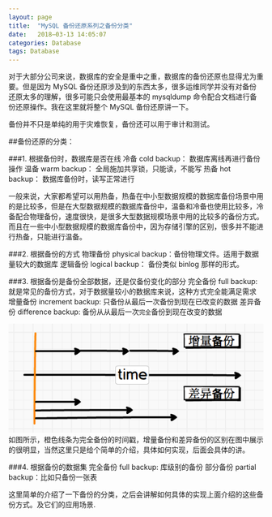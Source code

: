 ```yaml
---
layout: page
title:  "MySQL 备份还原系列之备份分类"
date:   2018–03-13 14:05:07
categories: Database
tags: Database
---
```


对于大部分公司来说，数据库的安全是重中之重，数据库的备份还原也显得尤为重要。但是因为 MySQL 备份还原涉及到的东西太多，很多运维同学并没有对备份还原太多的理解，很多可能只会使用最基本的 mysqldump 命令配合文档进行备份还原操作。我在这里就将整个 MySQL 备份还原讲一下。

备份并不只是单纯的用于灾难恢复，备份还可以用于审计和测试。

##备份还原的分类：

###1. 根据备份时，数据库是否在线
    冷备 cold backup： 数据库离线再进行备份操作
    温备 warm backup： 全局施加共享锁，只能读，不能写
    热备 hot backup： 数据库备份时，读写正常进行

一般来说，大家都希望可以用热备，热备在中小型数据规模的数据库备份场景中用的是比较多，但是在大型数据规模的数据库备份中，温备和冷备也使用比较多，冷备配合物理备份，速度很快，是很多大型数据规模场景中用的比较多的备份方式。而且在一些中小型数据规模的数据库备份中，因为存储引擎的区别，很多并不能进行热备，只能进行温备。

###2. 根据备份的方式
    物理备份 physical backup：备份物理文件。适用于数据量较大的数据库
    逻辑备份 logical backup： 备份类似 binlog 那样的形式。

###3. 根据备份是备份全部数据，还是仅备份变化的部分
    完全备份 full backup: 就是常见的备份方式，对于数据量较小的数据库来说，这种方式完全能满足需求
    增量备份 increment backup: 只备份从最后一次备份到现在已改变的数据
    差异备份 difference backup: 备份从从最后一次`完全`备份到现在改变的数据

![](https://github.com/chenyanshan/chenyanshan.github.com/blob/master/images/MySQL-Backup-1-image/DraggedImage.png)
如图所示，橙色线条为完全备份的时间戳，增量备份和差异备份的区别在图中展示的很明显，当然这里只是给个简单的介绍，具体如何实现，后面会具体的讲。

###4. 根据备份的数据集
    完全备份 full backup: 库级别的备份
    部分备份 partial backup：比如只备份一张表

这里简单的介绍了一下备份的分类，之后会讲解如何具体的实现上面介绍的这些备份方式。及它们的应用场景.

